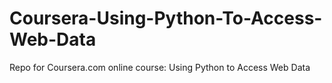 # Coursera-Using-Python-To-Access-Web-Data
Repo for Coursera.com online course: Using Python to Access Web Data
